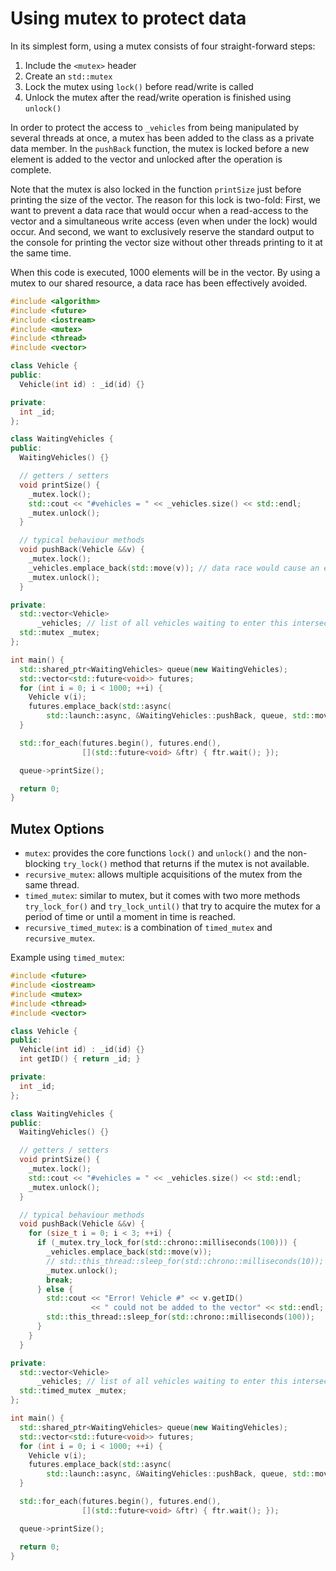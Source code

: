 # Using mutex to protect data

In its simplest form, using a mutex consists of four straight-forward steps:

1. Include the `<mutex>` header
2. Create an `std::mutex`
3. Lock the mutex using `lock()` before read/write is called
4. Unlock the mutex after the read/write operation is finished using `unlock()`

In order to protect the access to `_vehicles` from being manipulated by several
threads at once, a mutex has been added to the class as a private data member.
In the `pushBack` function, the mutex is locked before a new element is added to
the vector and unlocked after the operation is complete.

Note that the mutex is also locked in the function `printSize` just before
printing the size of the vector. The reason for this lock is two-fold: First,
we want to prevent a data race that would occur when a read-access to the
vector and a simultaneous write access (even when under the lock) would occur.
And second, we want to exclusively reserve the standard output to the console
for printing the vector size without other threads printing to it at the same time.

When this code is executed, 1000 elements will be in the vector. By using a
mutex to our shared resource, a data race has been effectively avoided.

```cpp
#include <algorithm>
#include <future>
#include <iostream>
#include <mutex>
#include <thread>
#include <vector>

class Vehicle {
public:
  Vehicle(int id) : _id(id) {}

private:
  int _id;
};

class WaitingVehicles {
public:
  WaitingVehicles() {}

  // getters / setters
  void printSize() {
    _mutex.lock();
    std::cout << "#vehicles = " << _vehicles.size() << std::endl;
    _mutex.unlock();
  }

  // typical behaviour methods
  void pushBack(Vehicle &&v) {
    _mutex.lock();
    _vehicles.emplace_back(std::move(v)); // data race would cause an exception
    _mutex.unlock();
  }

private:
  std::vector<Vehicle>
      _vehicles; // list of all vehicles waiting to enter this intersection
  std::mutex _mutex;
};

int main() {
  std::shared_ptr<WaitingVehicles> queue(new WaitingVehicles);
  std::vector<std::future<void>> futures;
  for (int i = 0; i < 1000; ++i) {
    Vehicle v(i);
    futures.emplace_back(std::async(
        std::launch::async, &WaitingVehicles::pushBack, queue, std::move(v)));
  }

  std::for_each(futures.begin(), futures.end(),
                [](std::future<void> &ftr) { ftr.wait(); });

  queue->printSize();

  return 0;
}
```

## Mutex Options

- `mutex`: provides the core functions `lock()` and `unlock()` and the non-blocking
`try_lock()` method that returns if the mutex is not available.
- `recursive_mutex`: allows multiple acquisitions of the mutex from the same
thread.
- `timed_mutex`: similar to mutex, but it comes with two more methods
`try_lock_for()` and `try_lock_until()` that try to acquire the mutex for a period
of time or until a moment in time is reached.
- `recursive_timed_mutex`: is a combination of `timed_mutex` and
`recursive_mutex`.

Example using `timed_mutex`:

```cpp
#include <future>
#include <iostream>
#include <mutex>
#include <thread>
#include <vector>

class Vehicle {
public:
  Vehicle(int id) : _id(id) {}
  int getID() { return _id; }

private:
  int _id;
};

class WaitingVehicles {
public:
  WaitingVehicles() {}

  // getters / setters
  void printSize() {
    _mutex.lock();
    std::cout << "#vehicles = " << _vehicles.size() << std::endl;
    _mutex.unlock();
  }

  // typical behaviour methods
  void pushBack(Vehicle &&v) {
    for (size_t i = 0; i < 3; ++i) {
      if (_mutex.try_lock_for(std::chrono::milliseconds(100))) {
        _vehicles.emplace_back(std::move(v));
        // std::this_thread::sleep_for(std::chrono::milliseconds(10));
        _mutex.unlock();
        break;
      } else {
        std::cout << "Error! Vehicle #" << v.getID()
                  << " could not be added to the vector" << std::endl;
        std::this_thread::sleep_for(std::chrono::milliseconds(100));
      }
    }
  }

private:
  std::vector<Vehicle>
      _vehicles; // list of all vehicles waiting to enter this intersection
  std::timed_mutex _mutex;
};

int main() {
  std::shared_ptr<WaitingVehicles> queue(new WaitingVehicles);
  std::vector<std::future<void>> futures;
  for (int i = 0; i < 1000; ++i) {
    Vehicle v(i);
    futures.emplace_back(std::async(
        std::launch::async, &WaitingVehicles::pushBack, queue, std::move(v)));
  }

  std::for_each(futures.begin(), futures.end(),
                [](std::future<void> &ftr) { ftr.wait(); });

  queue->printSize();

  return 0;
}

```
